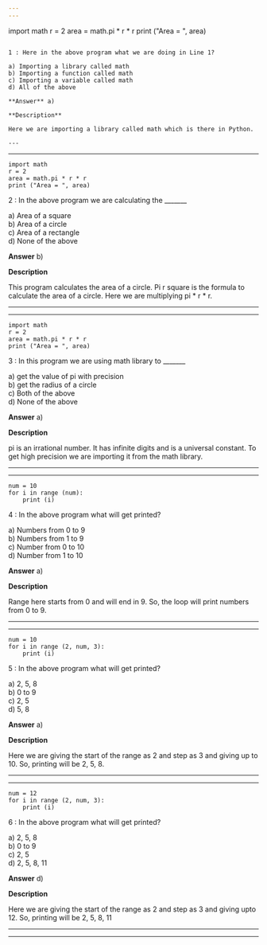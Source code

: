 ```yaml
---
---


```
import math
r = 2
area = math.pi * r * r
print ("Area = ", area)
```

1 : Here in the above program what we are doing in Line 1?  

a) Importing a library called math   
b) Importing a function called math   
c) Importing a variable called math   
d) All of the above  

**Answer** a) 

**Description** 

Here we are importing a library called math which is there in Python.  

---
```

---


```
import math
r = 2
area = math.pi * r * r
print ("Area = ", area)
```

2 : In the above program we are calculating the _______  

a) Area of a square   
b) Area of a circle   
c) Area of a rectangle   
d) None of the above  

**Answer** b) 

**Description**

This program calculates the area of a circle. Pi r square is the formula to calculate the area of a circle. Here we are multiplying pi * r * r.  

---
---


```
import math
r = 2
area = math.pi * r * r
print ("Area = ", area)
```

3 : In this program we are using math library to _______  

a) get the value of pi with precision   
b) get the radius of a circle   
c) Both of the above   
d) None of the above  

**Answer** a) 

**Description**

pi is an irrational number. It has infinite digits and is a universal constant. To get high precision we are importing it from the math library.  

---
---


```
num = 10
for i in range (num):
    print (i)
```

4 : In the above program what will get printed?  

a) Numbers from 0 to 9   
b) Numbers from 1 to 9   
c) Number from 0 to 10   
d) Number from 1 to 10  

**Answer** a) 

**Description**

Range here starts from 0 and will end in 9. So, the loop will print numbers from 0 to 9.  

---
---


```
num = 10
for i in range (2, num, 3):
    print (i)
```

5 : In the above program what will get printed?  

a) 2, 5, 8   
b) 0 to 9   
c) 2, 5   
d) 5, 8  

**Answer** a) 

**Description**  

Here we are giving the start of the range as 2 and step as 3 and giving up to 10. So, printing will be 2, 5, 8.  

---
---


```
num = 12
for i in range (2, num, 3):
    print (i)
```

6 : In the above program what will get printed?  

a) 2, 5, 8   
b) 0 to 9   
c) 2, 5   
d) 2, 5, 8, 11  

**Answer** d) 

**Description**

Here we are giving the start of the range as 2 and step as 3 and giving upto 12. So, printing will be 2, 5, 8, 11  

---
---







